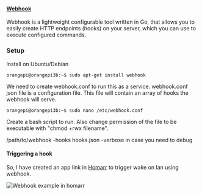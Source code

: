 #### [Webhook](https://github.com/adnanh/webhook)
Webhook is a lightweight configurable tool written in Go, that allows you to easily create HTTP endpoints (hooks) on your server, which you can use to execute configured commands. 

### Setup
Install on Ubuntu/Debian

```console
orangepi@orangepi3b:~$ sudo apt-get install webhook
```
We need to create webhook.conf to run this as a service.  webhook.conf json file is a configuration file. This file will contain an array of hooks the webhook will serve. 

```console
orangepi@orangepi3b:~$ sudo nano /etc/webhook.conf
```

Create a bash script to run. Also change permission of the file to be executable with "chmod +rwx filename".

/path/to/webhook -hooks hooks.json -verbose in case you need to debug

#### Triggering a hook

So, I have created an app link in [Homarr](https://homarr.dev/) to trigger wake on lan using webhook.

![Webhook example in homarr](Webhook.gif)


